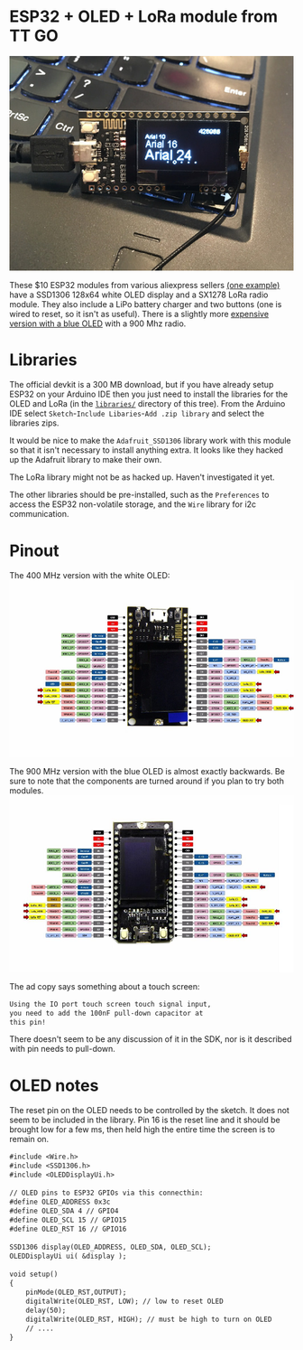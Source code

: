 ESP32 + OLED + LoRa module from TT GO
===
![SSD1306 UI demo](images/ssd1306-demo.jpg)

These $10 ESP32 modules from various aliexpress sellers [(one example)](https://www.aliexpress.com/item/2pcs-TTGO-LORA-SX1278-ESP32-0-96-OLED-16-Mt-bytes-128-Mt-bit-433Mhz-for/32833821668.html)
have a SSD1306 128x64 white OLED display and a SX1278 LoRa radio module.
They also include a LiPo battery charger and two buttons (one is wired to
reset, so it isn't as useful).  There is a slightly more [expensive version
with a blue OLED](https://www.aliexpress.com/item/2pcs-of-868MHz-915MHz-SX1276-ESP32-LoRa-0-96-Inch-Blue-OLED-Display-Bluetooth-WIFI-Kit/32840618066.html)
with a 900 Mhz radio.

Libraries
===
The official devkit is a 300 MB download, but if you have already setup
ESP32 on your Arduino IDE then you just need to install the libraries
for the OLED and LoRa (in the [`libraries/`](libraries/) directory of
this tree).  From the Arduino IDE select
`Sketch`-`Include Libaries`-`Add .zip library`
and select the libraries zips.

It would be nice to make the `Adafruit_SSD1306` library work with this
module so that it isn't necessary to install anything extra.  It looks like
they hacked up the Adafruit library to make their own.

The LoRa library might not be as hacked up.  Haven't investigated it yet.

The other libraries should be pre-installed, such as the `Preferences`
to access the ESP32 non-volatile storage, and the `Wire` library for
i2c communication.

Pinout
===
The 400 MHz version with the white OLED:
![TTGO ESP32 module pinout](images/esp32-pinout.jpg)

The 900 MHz version with the blue OLED is almost exactly backwards.
Be sure to note that the components are turned around if you plan to try both
modules.
![TTGO ESP32 module pinout](images/esp32-pinout2.jpg)


The ad copy says something about a touch screen:

    Using the IO port touch screen touch signal input,
    you need to add the 100nF pull-down capacitor at
    this pin!

There doesn't seem to be any discussion of it in the SDK, nor is it
described with pin needs to pull-down.

OLED notes
===

The reset pin on the OLED needs to be controlled by the sketch. It does
not seem to be included in the library.  Pin 16 is the reset line and
it should be brought low for a few ms, then held high the entire time
the screen is to remain on.

	#include <Wire.h>
	#include <SSD1306.h>
	#include <OLEDDisplayUi.h>

	// OLED pins to ESP32 GPIOs via this connecthin:
	#define OLED_ADDRESS 0x3c
	#define OLED_SDA 4 // GPIO4
	#define OLED_SCL 15 // GPIO15
	#define OLED_RST 16 // GPIO16

	SSD1306 display(OLED_ADDRESS, OLED_SDA, OLED_SCL);
	OLEDDisplayUi ui( &display );

	void setup()
	{
		pinMode(OLED_RST,OUTPUT);
		digitalWrite(OLED_RST, LOW); // low to reset OLED
		delay(50); 
		digitalWrite(OLED_RST, HIGH); // must be high to turn on OLED
		// ....
	}
